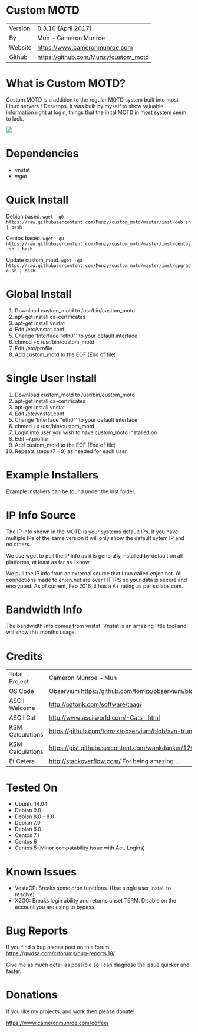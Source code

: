 # Custom MOTD
| | |
| ---- | ---- |
| Version | 0.3.10 (April 2017)|
| By | Mun ~ Cameron Munroe |
| Website | https://www.cameronmunroe.com |
| Github | https://github.com/Munzy/custom_motd |


# What is Custom MOTD?
Custom MOTD is a addition to the regular MOTD system built into most Linux servers / Desktops. It was built by myself to show valuable information right at login, things that the inital MOTD in most system seem to lack. 

![](https://www.cameronmunroe.com/u/2017-04-11_15-28-01.png)


# Dependencies

  - vnstat
  - wget
 
# Quick Install  

 Debian based.
 ``` wget -qO- https://raw.githubusercontent.com/Munzy/custom_motd/master/inst/deb.sh | bash ```
 
 Centos based.
 ``` wget -qO- https://raw.githubusercontent.com/Munzy/custom_motd/master/inst/centos.sh | bash ```
 
 Update custom_motd.
 ``` wget -qO- https://raw.githubusercontent.com/Munzy/custom_motd/master/inst/upgrade.sh | bash ```

# Global Install

1. Download custom_motd to /usr/bin/custom_motd
2. apt-get install ca-certificates
3. apt-get install vnstat
4. Edit /etc/vnstat.conf
5. Change 'Interface "eth0"' to your default interface
6. chmod +x /usr/bin/custom_motd
7. Edit /etc/profile
8. Add custom_motd to the EOF (End of file)

# Single User Install

1. Download custom_motd to /usr/bin/custom_motd
2. apt-get install ca-certificates
3. apt-get install vnstat
4. Edit /etc/vnstat.conf
5. Change 'Interface "eth0"' to your default interface
6. chmod +x /usr/bin/custom_motd
7. Login into user you wish to have custom_motd installed on
8. Edit ~/.profile
9. Add custom_motd to the EOF (End of file)
10. Repeats steps (7 - 9) as needed for each user. 

# Example Installers

Example installers can be found under the inst folder. 

# IP Info Source

The IP info shown in the MOTD is your systems default IPs. If you have multiple IPs of the same version it will only show the dafault sytem IP and no others. 

We use wget to pull the IP info as it is generally installed by default on all platforms, at least as far as I know. 

We pull the IP info from an external source that I run called enjen.net. All connections made to enjen.net are over HTTPS so your data is secure and encrypted. As of current, Feb 2016, it has a A+ rating as per ssllabs.com. 

# Bandwidth Info

The bandwidth info comes from vnstat. Vnstat is an amazing little tool and will show this months usage. 

# Credits

| | |
| ---- | ---- |
| Total Project | Cameron Munroe ~ Mun |
| OS Code | Observium https://github.com/tomzx/observium/blob/svn-trunk/scripts/distro |
| ASCII Welcome | http://patorjk.com/software/taag/ |
| ASCII Cat | http://www.asciiworld.com/-Cats-.html |
| KSM Calculations | https://github.com/tomzx/observium/blob/svn-trunk/scripts/agent-local/ksm |
| KSM Calculations | https://gist.githubusercontent.com/wankdanker/1206923/raw/73d864c438022ba8c92381f3eddf61bac6163b9f/ksmstat |
| Et Cetera | http://stackoverflow.com/ For being amazing.... |

# Tested On
   - Ubuntu 14.04
   - Debian 9.0
   - Debian 8.0 - 8.8
   - Debian 7.0
   - Debian 6.0
   - Centos 7.1
   - Centos 6
   - Centos 5 (Minor compatability issue with Act. Logins)
   
# Known Issues
   - VestaCP: Breaks some cron functions. (Use single user install to resolve)
   - X2GO: Breaks login ability and returns unset TERM. Disable on the account you are using to bypass. 
   

# Bug Reports
 If you find a bug please post on this forum: https://qwdsa.com/c/forums/bug-reports.18/
 
 Give me as much detail as possible so I can diagnose the issue quicker and faster.
 
# Donations

If you like my projects, and work then please donate! 

https://www.cameronmunroe.com/coffee/
